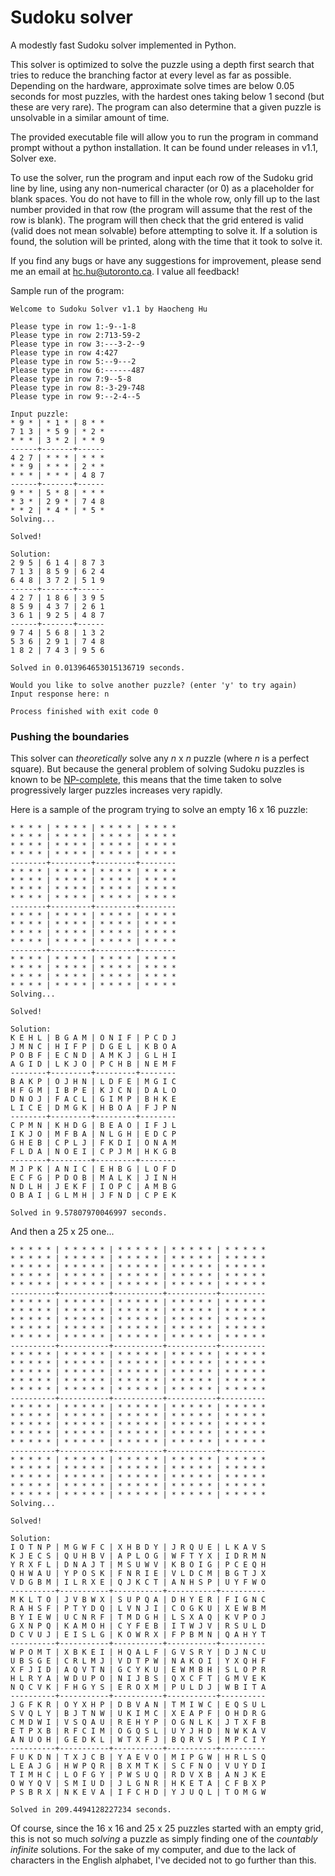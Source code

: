 # Sudoku solver
A modestly fast Sudoku solver implemented in Python.

This solver is optimized to solve the puzzle using a depth first search that tries to reduce the branching factor at every level as far as possible. Depending on the hardware, approximate solve times are below 0.05 seconds for most puzzles, with the hardest ones taking below 1 second (but these are very rare). The program can also determine that a given puzzle is unsolvable in a similar amount of time.

The provided executable file will allow you to run the program in command prompt without a python installation. It can be found under releases in v1.1, Solver exe.

To use the solver, run the program and input each row of the Sudoku grid line by line, using any non-numerical character (or 0) as a placeholder for blank spaces. You do not have to fill in the whole row, only fill up to the last number provided in that row (the program will assume that the rest of the row is blank). The program will then check that the grid entered is valid (valid does not mean solvable) before attempting to solve it. If a solution is found, the solution will be printed, along with the time that it took to solve it.

If you find any bugs or have any suggestions for improvement, please send me an email at hc.hu@utoronto.ca. I value all feedback!

Sample run of the program:
```
Welcome to Sudoku Solver v1.1 by Haocheng Hu

Please type in row 1:-9--1-8
Please type in row 2:713-59-2
Please type in row 3:---3-2--9
Please type in row 4:427
Please type in row 5:--9---2
Please type in row 6:------487
Please type in row 7:9--5-8
Please type in row 8:-3-29-748
Please type in row 9:--2-4--5

Input puzzle:
* 9 * | * 1 * | 8 * *
7 1 3 | * 5 9 | * 2 *
* * * | 3 * 2 | * * 9
------+-------+------
4 2 7 | * * * | * * *
* * 9 | * * * | 2 * *
* * * | * * * | 4 8 7
------+-------+------
9 * * | 5 * 8 | * * *
* 3 * | 2 9 * | 7 4 8
* * 2 | * 4 * | * 5 *
Solving...

Solved!

Solution:
2 9 5 | 6 1 4 | 8 7 3
7 1 3 | 8 5 9 | 6 2 4
6 4 8 | 3 7 2 | 5 1 9
------+-------+------
4 2 7 | 1 8 6 | 3 9 5
8 5 9 | 4 3 7 | 2 6 1
3 6 1 | 9 2 5 | 4 8 7
------+-------+------
9 7 4 | 5 6 8 | 1 3 2
5 3 6 | 2 9 1 | 7 4 8
1 8 2 | 7 4 3 | 9 5 6

Solved in 0.013964653015136719 seconds.

Would you like to solve another puzzle? (enter 'y' to try again)
Input response here: n

Process finished with exit code 0
```
### Pushing the boundaries
This solver can *theoretically* solve any *n* x *n* puzzle (where *n* is a perfect square). But because the general problem of solving Sudoku puzzles is known to be [NP-complete](https://en.wikipedia.org/wiki/NP-completeness "Wikipedia: NP-completeness"), this means that the time taken to solve progressively larger puzzles increases very rapidly.

Here is a sample of the program trying to solve an empty 16 x 16 puzzle:
```
* * * * | * * * * | * * * * | * * * *
* * * * | * * * * | * * * * | * * * *
* * * * | * * * * | * * * * | * * * *
* * * * | * * * * | * * * * | * * * *
--------+---------+---------+--------
* * * * | * * * * | * * * * | * * * *
* * * * | * * * * | * * * * | * * * *
* * * * | * * * * | * * * * | * * * *
* * * * | * * * * | * * * * | * * * *
--------+---------+---------+--------
* * * * | * * * * | * * * * | * * * *
* * * * | * * * * | * * * * | * * * *
* * * * | * * * * | * * * * | * * * *
* * * * | * * * * | * * * * | * * * *
--------+---------+---------+--------
* * * * | * * * * | * * * * | * * * *
* * * * | * * * * | * * * * | * * * *
* * * * | * * * * | * * * * | * * * *
* * * * | * * * * | * * * * | * * * *
Solving...

Solved!

Solution:
K E H L | B G A M | O N I F | P C D J
J M N C | H I F P | D G E L | K B O A
P O B F | E C N D | A M K J | G L H I
A G I D | L K J O | P C H B | N E M F
--------+---------+---------+--------
B A K P | O J H N | L D F E | M G I C
H F G M | I B P E | K J C N | D A L O
D N O J | F A C L | G I M P | B H K E
L I C E | D M G K | H B O A | F J P N
--------+---------+---------+--------
C P M N | K H D G | B E A O | I F J L
I K J O | M F B A | N L G H | E D C P
G H E B | C P L J | F K D I | O N A M
F L D A | N O E I | C P J M | H K G B
--------+---------+---------+--------
M J P K | A N I C | E H B G | L O F D
E C F G | P D O B | M A L K | J I N H
N D L H | J E K F | I O P C | A M B G
O B A I | G L M H | J F N D | C P E K

Solved in 9.57807970046997 seconds.
```
And then a 25 x 25 one...
```
* * * * * | * * * * * | * * * * * | * * * * * | * * * * *
* * * * * | * * * * * | * * * * * | * * * * * | * * * * *
* * * * * | * * * * * | * * * * * | * * * * * | * * * * *
* * * * * | * * * * * | * * * * * | * * * * * | * * * * *
* * * * * | * * * * * | * * * * * | * * * * * | * * * * *
----------+-----------+-----------+-----------+----------
* * * * * | * * * * * | * * * * * | * * * * * | * * * * *
* * * * * | * * * * * | * * * * * | * * * * * | * * * * *
* * * * * | * * * * * | * * * * * | * * * * * | * * * * *
* * * * * | * * * * * | * * * * * | * * * * * | * * * * *
* * * * * | * * * * * | * * * * * | * * * * * | * * * * *
----------+-----------+-----------+-----------+----------
* * * * * | * * * * * | * * * * * | * * * * * | * * * * *
* * * * * | * * * * * | * * * * * | * * * * * | * * * * *
* * * * * | * * * * * | * * * * * | * * * * * | * * * * *
* * * * * | * * * * * | * * * * * | * * * * * | * * * * *
* * * * * | * * * * * | * * * * * | * * * * * | * * * * *
----------+-----------+-----------+-----------+----------
* * * * * | * * * * * | * * * * * | * * * * * | * * * * *
* * * * * | * * * * * | * * * * * | * * * * * | * * * * *
* * * * * | * * * * * | * * * * * | * * * * * | * * * * *
* * * * * | * * * * * | * * * * * | * * * * * | * * * * *
* * * * * | * * * * * | * * * * * | * * * * * | * * * * *
----------+-----------+-----------+-----------+----------
* * * * * | * * * * * | * * * * * | * * * * * | * * * * *
* * * * * | * * * * * | * * * * * | * * * * * | * * * * *
* * * * * | * * * * * | * * * * * | * * * * * | * * * * *
* * * * * | * * * * * | * * * * * | * * * * * | * * * * *
* * * * * | * * * * * | * * * * * | * * * * * | * * * * *
Solving...

Solved!

Solution:
I O T N P | M G W F C | X H B D Y | J R Q U E | L K A V S
K J E C S | Q U H B V | A P L O G | W F T Y X | I D R M N
Y R X F L | D N A J T | M S U W V | K B O I G | P C E Q H
Q H W A U | Y P O S K | F N R I E | V L D C M | B G T J X
V D G B M | I L R X E | Q J K C T | A N H S P | U Y F W O
----------+-----------+-----------+-----------+----------
M K L T O | J V B W X | S U P Q A | D H Y E R | F I G N C
R A H S F | P T Y D Q | L V N J I | C O G K U | X E W B M
B Y I E W | U C N R F | T M D G H | L S X A Q | K V P O J
G X N P Q | K A M O H | C Y F E B | I T W J V | R S U L D
D C V U J | E I S L G | K O W R X | F P B M N | Q A H Y T
----------+-----------+-----------+-----------+----------
W P O M T | X B K E I | H Q A L F | G V S R Y | D J N C U
U B S G E | C R L M J | V D T P W | N A K O I | Y X Q H F
X F J I D | A Q V T N | G C Y K U | E W M B H | S L O P R
H L R Y A | W D U P O | N I J B S | Q X C F T | G M V E K
N Q C V K | F H G Y S | E R O X M | P U L D J | W B I T A
----------+-----------+-----------+-----------+----------
J G F K R | O Y X H P | D B V A N | T M I W C | E Q S U L
S V Q L Y | B J T N W | U K I M C | X E A P F | O H D R G
C M D W I | V S Q A U | R E H Y P | O G N L K | J T X F B
E T P X B | R F C I M | O G Q S L | U Y J H D | N W K A V
A N U O H | G E D K L | W T X F J | B Q R V S | M P C I Y
----------+-----------+-----------+-----------+----------
F U K D N | T X J C B | Y A E V O | M I P G W | H R L S Q
L E A J G | H W P Q R | B X M T K | S C F N O | V U Y D I
T I M H C | L O F G Y | P W S U Q | R D V X B | A N J K E
O W Y Q V | S M I U D | J L G N R | H K E T A | C F B X P
P S B R X | N K E V A | I F C H D | Y J U Q L | T O M G W

Solved in 209.4494128227234 seconds.
```
Of course, since the 16 x 16 and 25 x 25 puzzles started with an empty grid, this is not so much *solving* a puzzle as simply finding one of the *countably infinite* solutions. For the sake of my computer, and due to the lack of characters in the English alphabet, I've decided not to go further than this.
